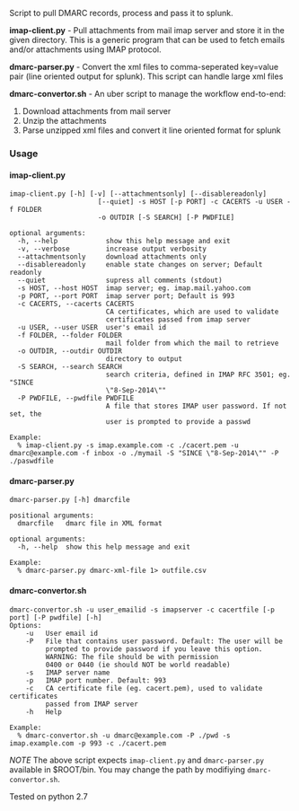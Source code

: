 Script to pull DMARC records, process and pass it to splunk.
 
**imap-client.py** - Pull attachments from mail imap server and store
it in the given directory. This is a generic program that can be used to
fetch emails and/or attachments using IMAP protocol.

**dmarc-parser.py** - Convert the xml files to comma-seperated key=value
 pair (line oriented output for splunk). This script can handle large xml files

**dmarc-convertor.sh** - An uber script to manage the workflow end-to-end:
  1. Download attachments from mail server
  2. Unzip the attachments
  3. Parse unzipped xml files and convert it line oriented format for splunk

### Usage

#### imap-client.py

``` 
imap-client.py [-h] [-v] [--attachmentsonly] [--disablereadonly]
                      [--quiet] -s HOST [-p PORT] -c CACERTS -u USER -f FOLDER
                      -o OUTDIR [-S SEARCH] [-P PWDFILE]

optional arguments:
  -h, --help            show this help message and exit
  -v, --verbose         increase output verbosity
  --attachmentsonly     download attachments only
  --disablereadonly     enable state changes on server; Default readonly
  --quiet               supress all comments (stdout)
  -s HOST, --host HOST  imap server; eg. imap.mail.yahoo.com
  -p PORT, --port PORT  imap server port; Default is 993
  -c CACERTS, --cacerts CACERTS
                        CA certificates, which are used to validate
                        certificates passed from imap server
  -u USER, --user USER  user's email id
  -f FOLDER, --folder FOLDER
                        mail folder from which the mail to retrieve
  -o OUTDIR, --outdir OUTDIR
                        directory to output
  -S SEARCH, --search SEARCH
                        search criteria, defined in IMAP RFC 3501; eg. "SINCE
                        \"8-Sep-2014\""
  -P PWDFILE, --pwdfile PWDFILE
                        A file that stores IMAP user password. If not set, the
                        user is prompted to provide a passwd

Example: 
  % imap-client.py -s imap.example.com -c ./cacert.pem -u dmarc@example.com -f inbox -o ./mymail -S "SINCE \"8-Sep-2014\"" -P
./paswdfile
```

#### dmarc-parser.py

```
dmarc-parser.py [-h] dmarcfile

positional arguments:
  dmarcfile   dmarc file in XML format

optional arguments:
  -h, --help  show this help message and exit

Example: 
  % dmarc-parser.py dmarc-xml-file 1> outfile.csv
```

#### dmarc-convertor.sh

```
dmarc-convertor.sh -u user_emailid -s imapserver -c cacertfile [-p port] [-P pwdfile] [-h] 
Options:
    -u   User email id
    -P   File that contains user password. Default: The user will be 
         prompted to provide password if you leave this option.
         WARNING: The file should be with permission
         0400 or 0440 (ie should NOT be world readable)
    -s   IMAP server name
    -p   IMAP port number. Default: 993
    -c   CA certificate file (eg. cacert.pem), used to validate certificates
         passed from IMAP server
    -h   Help

Example:
  % dmarc-convertor.sh -u dmarc@example.com -P ./pwd -s imap.example.com -p 993 -c ./cacert.pem
```
*NOTE* The above script expects `imap-client.py` and `dmarc-parser.py` available in $ROOT/bin. You may change the path by modifiying `dmarc-convertor.sh`. 

Tested on python 2.7
